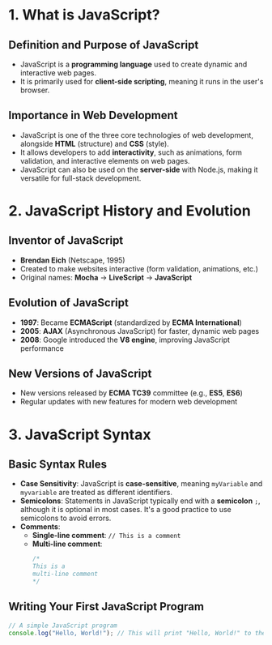 # 1. What is JavaScript?

## Definition and Purpose of JavaScript

- JavaScript is a **programming language** used to create dynamic and interactive web pages.
- It is primarily used for **client-side scripting**, meaning it runs in the user's browser.

## Importance in Web Development

- JavaScript is one of the three core technologies of web development, alongside **HTML** (structure) and **CSS** (style).
- It allows developers to add **interactivity**, such as animations, form validation, and interactive elements on web pages.
- JavaScript can also be used on the **server-side** with Node.js, making it versatile for full-stack development.

# 2. JavaScript History and Evolution

## Inventor of JavaScript

- **Brendan Eich** (Netscape, 1995)
- Created to make websites interactive (form validation, animations, etc.)
- Original names: **Mocha** → **LiveScript** → **JavaScript**

## Evolution of JavaScript

- **1997**: Became **ECMAScript** (standardized by **ECMA International**)
- **2005**: **AJAX** (Asynchronous JavaScript) for faster, dynamic web pages
- **2008**: Google introduced the **V8 engine**, improving JavaScript performance

## New Versions of JavaScript

- New versions released by **ECMA TC39** committee (e.g., **ES5**, **ES6**)
- Regular updates with new features for modern web development

# 3. JavaScript Syntax

## Basic Syntax Rules

- **Case Sensitivity**: JavaScript is **case-sensitive**, meaning `myVariable` and `myvariable` are treated as different identifiers.
- **Semicolons**: Statements in JavaScript typically end with a **semicolon** `;`, although it is optional in most cases. It's a good practice to use semicolons to avoid errors.
- **Comments**:
  - **Single-line comment**: `// This is a comment`
  - **Multi-line comment**:
    ```js
    /* 
    This is a 
    multi-line comment
    */
    ```

## Writing Your First JavaScript Program

```javascript
// A simple JavaScript program
console.log("Hello, World!"); // This will print "Hello, World!" to the console
```
